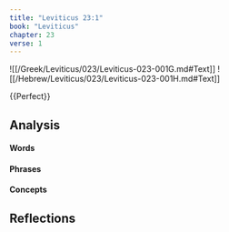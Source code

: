```yaml
---
title: "Leviticus 23:1"
book: "Leviticus"
chapter: 23
verse: 1
---
```

![[/Greek/Leviticus/023/Leviticus-023-001G.md#Text]]
![[/Hebrew/Leviticus/023/Leviticus-023-001H.md#Text]]

{{Perfect}}

## Analysis

#### Words

#### Phrases

#### Concepts

## Reflections

